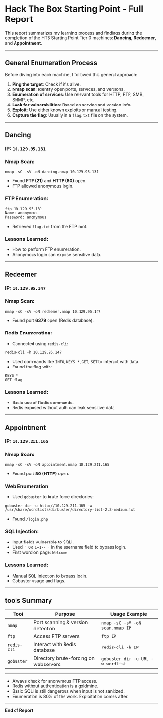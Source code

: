 # Hack The Box Starting Point - Full Report

This report summarizes my learning process and findings during the completion of the HTB Starting Point Tier 0 machines: **Dancing**, **Redeemer**, and **Appointment**.

---

##  General Enumeration Process

Before diving into each machine, I followed this general approach:

1. **Ping the target**: Check if it's alive.
2. **Nmap scan**: Identify open ports, services, and versions.
3. **Enumeration of services**: Use relevant tools for HTTP, FTP, SMB, SNMP, etc.
4. **Look for vulnerabilities**: Based on service and version info.
5. **Exploit**: Use either known exploits or manual testing.
6. **Capture the flag**: Usually in a `flag.txt` file on the system.

---

##  Dancing

### IP: `10.129.95.131`

### Nmap Scan:
```
nmap -sC -sV -oN dancing.nmap 10.129.95.131
```

- Found **FTP (21)** and **HTTP (80)** open.
- FTP allowed anonymous login.

### FTP Enumeration:
```
ftp 10.129.95.131
Name: anonymous
Password: anonymous
```
- Retrieved `flag.txt` from the FTP root.

### Lessons Learned:
- How to perform FTP enumeration.
- Anonymous login can expose sensitive data.

---

## Redeemer

### IP: `10.129.95.147`

### Nmap Scan:
```
nmap -sC -sV -oN redeemer.nmap 10.129.95.147
```

- Found port **6379** open (Redis database).

### Redis Enumeration:
- Connected using `redis-cli`:
```
redis-cli -h 10.129.95.147
```
- Used commands like `INFO`, `KEYS *`, `GET`, `SET` to interact with data.
- Found the flag with:
```
KEYS *
GET flag
```

### Lessons Learned:
- Basic use of Redis commands.
- Redis exposed without auth can leak sensitive data.

---

##  Appointment

### IP: `10.129.211.165`

### Nmap Scan:
```
nmap -sC -sV -oN appointment.nmap 10.129.211.165
```

- Found port **80 (HTTP)** open.

### Web Enumeration:
- Used `gobuster` to brute force directories:
```
gobuster dir -u http://10.129.211.165 -w /usr/share/wordlists/dirbuster/directory-list-2.3-medium.txt
```

- Found `/login.php`

### SQL Injection:
- Input fields vulnerable to SQLi.
- Used `' OR 1=1-- -` in the username field to bypass login.
- First word on page: `Welcome`

### Lessons Learned:
- Manual SQL injection to bypass login.
- Gobuster usage and flags.

---

## tools Summary

| Tool       | Purpose                                 | Usage Example |
|------------|-----------------------------------------|---------------|
| `nmap`     | Port scanning & version detection       | `nmap -sC -sV -oN scan.nmap IP` |
| `ftp`      | Access FTP servers                      | `ftp IP` |
| `redis-cli`| Interact with Redis database            | `redis-cli -h IP` |
| `gobuster` | Directory brute-forcing on webservers   | `gobuster dir -u URL -w wordlist` |

---
- Always check for anonymous FTP access.
- Redis without authentication is a goldmine.
- Basic SQLi is still dangerous when input is not sanitized.
- Enumeration is 80% of the work. Exploitation comes after.
---

**End of Report**
